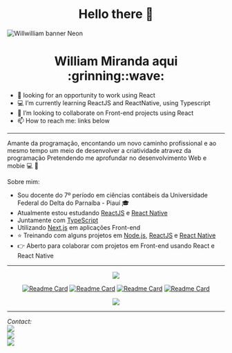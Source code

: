 <h1 align='center'> Hello there 👋</h1>

<!--
**WillMS28/WillMS28** is a ✨ _special_ ✨ repository because its `README.md` (this file) appears on your GitHub profile.

Here are some ideas to get you started:

-->

<img src="https://user-images.githubusercontent.com/66925214/125536651-692d6dd6-4d63-40e7-8bde-7cc17e8e5508.png" alt="Willwilliam banner Neon" />


<h1 align='center'> William Miranda aqui :grinning::wave: </h1>

  
 - 💼 looking for an opportunity to work using React
 - 💻 I’m currently learning ReactJS and ReactNative, using Typescript
 - 👯 I’m looking to collaborate on Front-end projects using React
 - 📫 How to reach me: links below
  <!-- 🤔 I’m looking for help with nothing for now -->

 ---
 
 Amante da programação, encontando um novo caminho profissional e ao mesmo tempo um meio de desenvolver a criatividade atravez da programação
 Pretendendo me aprofundar no desenvolvimento Web e mobie :computer: :iphone:

 Sobre mim:
  - Sou docente do 7º período em ciências contábeis da Universidade Federal do Delta do Parnaíba - Piauí :mortar_board:
  - Atualmente estou estudando [ReactJS](https://reactjs.org/) e [React Native](https://reactnative.dev/)
  - Juntamente com [TypeScript](https://www.typescriptlang.org/)
  - Utilizando [Next.js](https://nextjs.org/) em aplicações Front-end 
  - :star: Treinando com alguns projetos em [Node.js](https://nodejs.org/en/), [ReactJS](https://reactjs.org/) e [React Native](https://reactnative.dev/)
  - :point_right: Aberto para colaborar com projetos em Front-end usando React e React Native

---
<div align='center' >
<img align='center' src="https://github-readme-stats.vercel.app/api?username=WillMS28&count_private=true&theme=tokyonight&show_icons=true"/>


  
[![Readme Card](https://github-readme-stats.vercel.app/api/pin/?username=WillMS28&repo=GamePlay_mobile&theme=tokyonight&show_icons=true)](https://github.com/WillMS28/GamePlay_mobile)
[![Readme Card](https://github-readme-stats.vercel.app/api/pin/?username=WillMS28&repo=Moveit_nlw4&theme=tokyonight&show_icons=true)](https://github.com/WillMS28/Moveit_nlw4)
[![Readme Card](https://github-readme-stats.vercel.app/api/pin/?username=WillMS28&repo=proffy&theme=tokyonight&show_icons=true)](https://github.com/WillMS28/proffy)
[![Readme Card](https://github-readme-stats.vercel.app/api/pin/?username=WillMS28&repo=GoBarber-web&theme=tokyonight&show_icons=true)](https://github.com/WillMS28/GoBarber-web)
  
</div>

<div align='center' >
<img align="center" src="https://github-readme-stats.vercel.app/api/top-langs/?username=WillMS28&theme=tokyonight&show_icons=true"/>
</div>


---
*Contact:*
 <br/><a href="mailto:silva.miranda.william@gmail.com"><img src="https://img.shields.io/static/v1?label=Gmail&message=silva.miranda.william@gmail.com&color=EA4335&style=flat&logo=gmail" /></a>
 <br/><a href="https://www.linkedin.com/in/williamms/"><img src="https://img.shields.io/static/v1?label=Linkedin&message=William_Miranda&color=0A66C2&style=flat&logo=linkedin" target="_blank" /></a>
 <br/><a href="https://twitter.com/williamiranda28"><img src="https://img.shields.io/static/v1?label=Twitter&message=William_M&color=1DA1F2&style=flat&logo=twitter" target="_blank" /></a>
